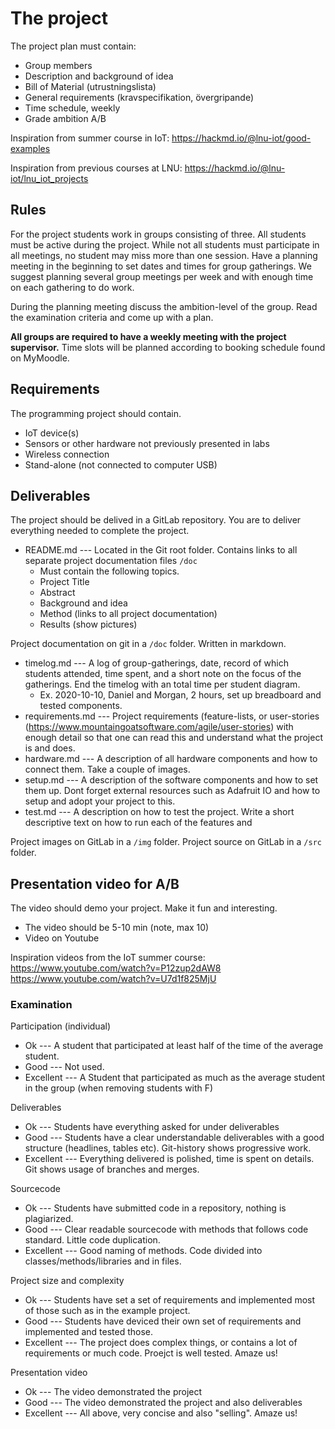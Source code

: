 # The project


The project plan must contain:

- Group members
- Description and background of idea
- Bill of Material (utrustningslista)
- General requirements (kravspecifikation, övergripande)
- Time schedule, weekly
- Grade ambition A/B

Inspiration from summer course in IoT:
https://hackmd.io/@lnu-iot/good-examples

Inspiration from previous courses at LNU:
https://hackmd.io/@lnu-iot/lnu_iot_projects


## Rules

For the project students work in groups consisting of three. All students must be active during the project. While not all students must participate in all meetings, no student may miss more than one session. Have a planning meeting in the beginning to set dates and times for group gatherings. We suggest planning several group meetings per week and with enough time on each gathering to do work. 

During the planning meeting discuss the ambition-level of the group. Read the examination criteria and come up with a plan. 

**All groups are required to have a weekly meeting with the project supervisor.** Time slots will be planned according to booking schedule found on MyMoodle.

## Requirements

The programming project should contain.
 * IoT device(s)
 * Sensors or other hardware not previously presented in labs
 * Wireless connection
 * Stand-alone (not connected to computer USB)
 
 ## Deliverables

The project should be delived in a GitLab repository. You are to deliver everything needed to complete the project.
 
 * README.md --- Located in the Git root folder. Contains links to all separate project documentation files `/doc`
    -  Must contain the following topics.
      * Project Title
      * Abstract
      * Background and idea
      * Method (links to all project documentation)
      * Results (show pictures)

Project documentation on git in a `/doc` folder. Written in markdown.
  * timelog.md --- A log of group-gatherings, date, record of which students attended, time spent, and a short note on the focus of the gatherings. End the timelog with an total time per student diagram. 
    * Ex. 2020-10-10, Daniel and Morgan, 2 hours, set up breadboard and tested components.
  * requirements.md --- Project requirements (feature-lists, or user-stories (https://www.mountaingoatsoftware.com/agile/user-stories) with enough detail so that one can read this and understand what the project is and does.
  * hardware.md --- A description of all hardware components and how to connect them. Take a couple of images.
  * setup.md --- A description of the software components and how to set them up. Dont forget external resources such as Adafruit IO and how to setup and adopt your project to this. 
  * test.md --- A description on how to test the project. Write a short descriptive text on how to run each of the features and
  
Project images on GitLab in a `/img` folder.
Project source on GitLab in a `/src` folder.

## Presentation video for A/B

The video should demo your project. Make it fun and interesting.

- The video should be 5-10 min (note, max 10)
- Video on Youtube

Inspiration videos from the IoT summer course:
https://www.youtube.com/watch?v=P12zup2dAW8
https://www.youtube.com/watch?v=U7d1f825MjU

 
### Examination

Participation (individual)
 * Ok --- A student that participated at least half of the time of the average student.
 * Good --- Not used.
 * Excellent --- A Student that participated as much as the average student in the group (when removing students with F)

Deliverables
 * Ok --- Students have everything asked for under deliverables
 * Good --- Students have a clear understandable deliverables with a good structure (headlines, tables etc). Git-history shows progressive work.
 * Excellent --- Everything delivered is polished, time is spent on details. Git shows usage of branches and merges. 
 
Sourcecode
 * Ok --- Students have submitted code in a repository, nothing is plagiarized.
 * Good --- Clear readable sourcecode with methods that follows code standard. Little code duplication. 
 * Excellent --- Good naming of methods. Code divided into classes/methods/libraries and in files. 
 
Project size and complexity
 * Ok --- Students have set a set of requirements and implemented most of those such as in the example project.
 * Good --- Students have deviced their own set of requirements and implemented and tested those.
 * Excellent --- The project does complex things, or contains a lot of requirements or much code. Proejct is well tested. Amaze us!
 
Presentation video
 * Ok --- The video demonstrated the project
 * Good --- The video demonstrated the project and also deliverables
 * Excellent --- All above, very concise and also "selling". Amaze us!

